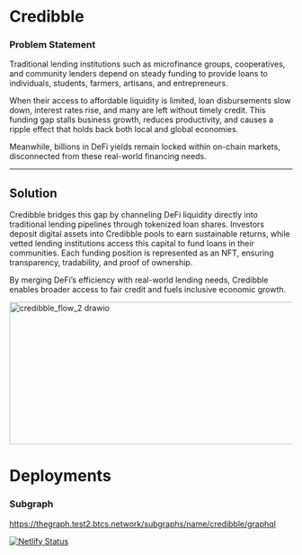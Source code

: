 # Credibble

### Problem Statement

Traditional lending institutions such as microfinance groups, cooperatives, and community lenders depend on steady funding to provide loans to individuals, students, farmers, artisans, and entrepreneurs.

When their access to affordable liquidity is limited, loan disbursements slow down, interest rates rise, and many are left without timely credit. This funding gap stalls business growth, reduces productivity, and causes a ripple effect that holds back both local and global economies.

Meanwhile, billions in DeFi yields remain locked within on-chain markets, disconnected from these real-world financing needs.

---

## Solution

Credibble bridges this gap by channeling DeFi liquidity directly into traditional lending pipelines through tokenized loan shares. Investors deposit digital assets into Credibble pools to earn sustainable returns, while vetted lending institutions access this capital to fund loans in their communities.
Each funding position is represented as an NFT, ensuring transparency, tradability, and proof of ownership.

By merging DeFi’s efficiency with real-world lending needs, Credibble enables broader access to fair credit and fuels inclusive economic growth.

<img width="734" height="253" alt="credibble_flow_2 drawio" src="https://github.com/user-attachments/assets/545e8ac0-2a0d-4913-8d48-81cfdae6324a" />


# Deployments

### Subgraph

https://thegraph.test2.btcs.network/subgraphs/name/credibble/graphql

[![Netlify Status](https://api.netlify.com/api/v1/badges/86bc3916-712b-498a-a9c6-9a8a62b51b16/deploy-status)](https://app.netlify.com/projects/credible-core2/deploys)
